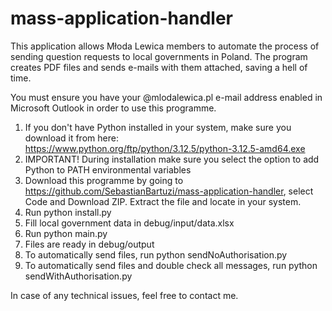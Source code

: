 # mass-application-handler

This application allows Młoda Lewica members to automate the process of sending question requests to local governments in Poland. The program creates PDF files and sends e-mails with them attached, saving a hell of time.

You must ensure you have your @mlodalewica.pl e-mail address enabled in Microsoft Outlook in order to use this programme.

1. If you don't have Python installed in your system, make sure you download it from here: https://www.python.org/ftp/python/3.12.5/python-3.12.5-amd64.exe
2. IMPORTANT! During installation make sure you select the option to add Python to PATH environmental variables
3. Download this programme by going to https://github.com/SebastianBartuzi/mass-application-handler, select Code and Download ZIP. Extract the file and locate in your system.
4. Run python install.py
5. Fill local government data in debug/input/data.xlsx
6. Run python main.py
7. Files are ready in debug/output
8. To automatically send files, run python sendNoAuthorisation.py
9. To automatically send files and double check all messages, run python sendWithAuthorisation.py

In case of any technical issues, feel free to contact me.
